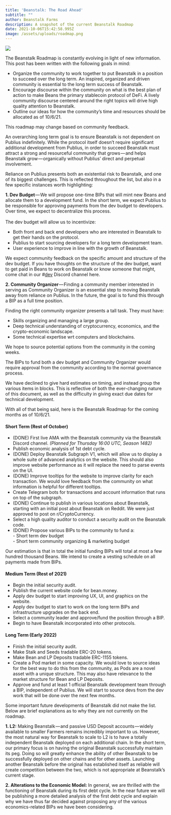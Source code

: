 ```yaml
---
title: 'Beanstalk: The Road Ahead'
subtitle: ""
author: Beanstalk Farms
description: A snapshot of the current Beanstalk Roadmap
date: 2021-10-06T15:42:58.995Z
image: /assets/uploads/roadmap.png
---
```


![](https://cdn-images-1.medium.com/max/800/1*0QpDY3zzTEdS41vL5eqUeA.jpeg)

The Beanstalk Roadmap is constantly evolving in light of new information. This post has been written with the following goals in mind:

*   Organize the community to work together to put Beanstalk in a position to succeed over the long term. An inspired, organized and driven community is essential to the long term success of Beanstalk.
*   Encourage discourse within the community on what is the best plan of action to make Beans the primary stablecoin protocol of DeFi. A lively community discourse centered around the right topics will drive high quality attention to Beanstalk.
*   Outline our ideas for how the community’s time and resources should be allocated as of 10/6/21.

This roadmap may change based on community feedback.

An overarching long term goal is to ensure Beanstalk is not dependent on Publius indefinitely. While the protocol itself doesn’t require significant additional development from Publius, in order to succeed Beanstalk must attract a strong and resourceful community that grows — and helps Beanstalk grow — organically without Publius’ direct and perpetual involvement.

Reliance on Publius presents both an existential risk to Beanstalk, and one of its biggest challenges. This is reflected throughout the list, but also in a few specific instances worth highlighting:

**1\. Dev Budget** — We will propose one-time BIPs that will mint new Beans and allocate them to a development fund. In the short term, we expect Publius to be responsible for approving payments from the dev budget to developers. Over time, we expect to decentralize this process.  
   
The dev budget will allow us to incentivize:

*   Both front and back end developers who are interested in Beanstalk to get their hands on the protocol.
*   Publius to start sourcing developers for a long term development team.
*   User experience to improve in line with the growth of Beanstalk.

We expect community feedback on the specific amount and structure of the dev budget. If you have thoughts on the structure of the dev budget, want to get paid in Beans to work on Beanstalk or know someone that might, come chat in our #[dev](https://discord.gg/zfYfgGxffH) Discord channel here.

**2\. Community Organizer** — Finding a community member interested in serving as Community Organizer is an essential step to moving Beanstalk away from reliance on Publius. In the future, the goal is to fund this through a BIP as a full time position.

Finding the right community organizer presents a tall task. They must have:

*   Skills organizing and managing a large group.
*   Deep technical understanding of cryptocurrency, economics, and the crypto-economic landscape.
*   Some technical expertise wrt computers and blockchains.

We hope to source potential options from the community in the coming weeks.

The BIPs to fund both a dev budget and Community Organizer would require approval from the community according to the normal governance process.

We have declined to give hard estimates on timing, and instead group the various items in blocks. This is reflective of both the ever-changing nature of this document, as well as the difficulty in giving exact due dates for technical development.

With all of that being said, here is the Beanstalk Roadmap for the coming months as of 10/6/21.

#### **Short Term (Rest of October)**

*   (DONE) First live AMA with the Beanstalk community via the Beanstalk Discord channel. _(Planned for Thursday 16:00 UTC, Season 1482)_
*   Publish economic analysis of 1st debt cycle.
*   (DONE) Deploy Beanstalk Subgraph V1, which will allow us to display a whole suite of advanced analytics on the website. This should also improve website performance as it will replace the need to parse events on the UI.
*   (DONE) Improve tooltips for the website to improve clarity for each transaction. We would love feedback from the community on what information is helpful for different tooltips.
*   Create Telegram bots for transactions and account information that runs on top of the subgraph.
*   (DONE) Continue to publish in various locations about Beanstalk, starting with an initial post about Beanstalk on Reddit. We were just approved to post on r/CryptoCurrency.
*   Select a high quality auditor to conduct a security audit on the Beanstalk code.
*   (DONE) Propose various BIPs to the community to fund a:  
    \- Short term dev budget  
    \- Short term community organizing & marketing budget

Our estimation is that in total the initial funding BIPs will total at most a few hundred thousand Beans. We intend to create a vesting schedule on all payments made from BIPs.

#### **Medium Term (Rest of 2021)**

*   Begin the initial security audit.
*   Publish the current website code for bean.money.
*   Apply dev budget to start improving UX, UI, and graphics on the website.
*   Apply dev budget to start to work on the long term BIPs and infrastructure upgrades on the back end.
*   Select a community leader and approve/fund the position through a BIP.
*   Begin to have Beanstalk incorporated into other protocols.

#### **Long Term (Early 2022)**

*   Finish the initial security audit.
*   Make Stalk and Seeds tradable ERC-20 tokens.
*   Make Bean and LP Deposits tradable ERC-1155 tokens.
*   Create a Pod market in some capacity. We would love to source ideas for the best way to do this from the community, as Pods are a novel asset with a unique structure. This may also have relevance to the market structure for Bean and LP Deposits.
*   Approve and fund at least 1 official Beanstalk development team through a BIP, independent of Publius. We will start to source devs from the dev work that will be done over the next few months.

Some important future developments of Beanstalk did not make the list. Below are brief explanations as to why they are not currently on the roadmap.

**1\. L2:** Making Beanstalk — and passive USD Deposit accounts — widely available to smaller Farmers remains incredibly important to us. However, the most natural way for Beanstalk to scale to L2 is to have a totally independent Beanstalk deployed on each additional chain. In the short term, our primary focus is on having the original Beanstalk successfully maintain its peg. Doing so will greatly enhance the ability of other Beanstalk to be successfully deployed on other chains and for other assets. Launching another Beanstalk before the original has established itself as reliable will create competition between the two, which is not appropriate at Beanstalk’s current stage.

**2\. Alterations to the Economic Model:** In general, we are thrilled with the functioning of Beanstalk during its first debt cycle. In the near future we will be publishing a more detailed analysis of the first debt cycle and explain why we have thus far decided against proposing any of the various economics-related BIPs we have been considering.